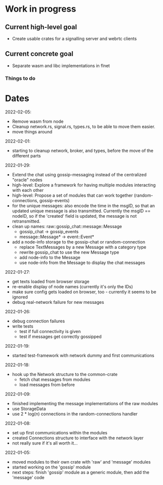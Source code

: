 # Work in progress

## Current high-level goal

- Create usable crates for a signalling server and webrtc clients

## Current concrete goal

- Separate wasm and libc implementations in flnet

### Things to do

# Dates

2022-02-05:
- Remove wasm from node
- Cleanup network.rs, signal.rs, types.rs, to be able to move them easier.
- move things around

2022-02-01:
- starting to cleanup network, broker, and types, before the move of the different parts

2022-01-29:
- Extend the chat using gossip-messaging instead of the centralized "oracle" nodes
- high-level: Explore a framework for having multiple modules interacting with each other
- high-level: Propose a set of modules that can work together (random-connections, gossip-events)
- for the unique messages: also encode the time in the msgID, so that an
  updated unique message is also transmitted. Currently the msgID == nodeID,
  so if the 'created' field is updated, the message is not retransmitted.
- clean up names: raw::gossip_chat::message::Message
  - gossip_chat -> gossip_events
  - message::Message* -> event::Event*
- add a node-info storage to the gossip-chat or random-connection
  + replace TextMessages by a new Message with a category type
  + rewrite gossip_chat to use the new Message type
  + add node-info to the Message
  + use node-info from the Message to display the chat messages

2022-01-27:
- get texts loaded from browser storage
- re-enable display of node names (currently it's only the IDs)
- make sure config gets loaded on browser, too - currently it seems to be ignored
- debug real-network failure for new messages

2022-01-26:
- debug connection failures
- write tests
  - test if full connectivity is given
  - test if messages get correctly gossipped

2022-01-19:
- started test-framework with network dummy and first communications

2022-01-18:
- hook up the Network structure to the common-crate
  - fetch chat messages from modules
  - load messages from before

2022-01-09:
- finished implementing the message implementations of the raw modules
- use StorageData
- use 2 * log(n) connections in the random-connections handler

2022-01-08:
- set up first communications within the modules
- created Connections structure to interface with the network layer
- not really sure if it's all worth it...

2022-01-05:
- moved modules to their own crate with 'raw' and 'message' modules
- started working on the 'gossip' module
- next steps: finish 'gossip' module as a generic module, then add the 'message' code